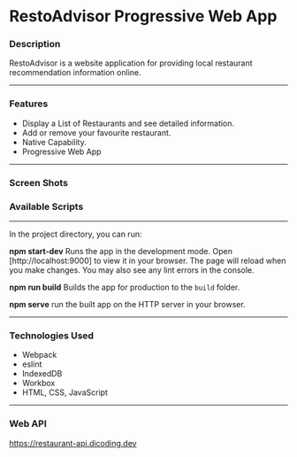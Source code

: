 # RestoAdvisor Progressive Web App

### Description
RestoAdvisor is a website application for providing local restaurant recommendation information online.

---
### Features
- Display a List of Restaurants and see detailed information.
- Add or remove your favourite restaurant.
- Native Capability.
- Progressive Web App
---
### Screen Shots



### Available Scripts
---
In the project directory, you can run:

**npm start-dev**
Runs the app in the development mode.
Open [http://localhost:9000] to view it in your browser. The page will reload when you make changes. You may also see any lint errors in the console.

**npm run build**
Builds the app for production to the `build` folder.

**npm serve**
run the built app on the HTTP server in your browser.

---
### Technologies Used
- Webpack
- eslint
- IndexedDB
- Workbox
- HTML, CSS, JavaScript
---
### Web API
https://restaurant-api.dicoding.dev
